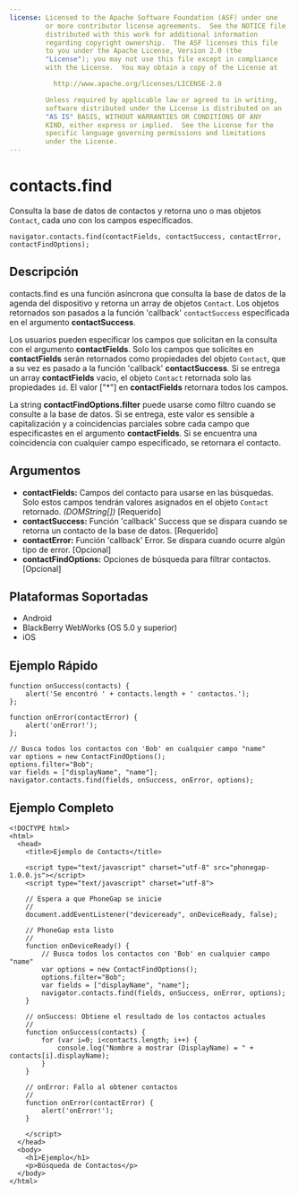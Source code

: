 ```yaml
---
license: Licensed to the Apache Software Foundation (ASF) under one
         or more contributor license agreements.  See the NOTICE file
         distributed with this work for additional information
         regarding copyright ownership.  The ASF licenses this file
         to you under the Apache License, Version 2.0 (the
         "License"); you may not use this file except in compliance
         with the License.  You may obtain a copy of the License at

           http://www.apache.org/licenses/LICENSE-2.0

         Unless required by applicable law or agreed to in writing,
         software distributed under the License is distributed on an
         "AS IS" BASIS, WITHOUT WARRANTIES OR CONDITIONS OF ANY
         KIND, either express or implied.  See the License for the
         specific language governing permissions and limitations
         under the License.
---
```


contacts.find
=============

Consulta la base de datos de contactos y retorna uno o mas objetos `Contact`, cada uno con los campos especificados.

    navigator.contacts.find(contactFields, contactSuccess, contactError, contactFindOptions);

Descripción
-----------

contacts.find es una función asíncrona que consulta la base de datos de la agenda del dispositivo y retorna un array de objetos `Contact`. Los objetos retornados son pasados a la función 'callback' `contactSuccess` especificada en el argumento __contactSuccess__.

Los usuarios pueden especificar los campos que solicitan en la consulta con el argumento __contactFields__. Solo los campos que solicites en __contactFields__ serán retornados como propiedades del objeto `Contact`, que a su vez es pasado a la función 'callback'  __contactSuccess__. Si se entrega un array __contactFields__ vacio, el objeto `Contact` retornada solo las propiedades `id`. El valor ["*"] en __contactFields__ retornara todos los campos.

La string __contactFindOptions.filter__ puede usarse como filtro cuando se consulte a la base de datos. Si se entrega, este valor es sensible a capitalización y a coincidencias parciales sobre cada campo que especificastes en el argumento  __contactFields__. Si se encuentra una coincidencia con cualquier campo especificado, se retornara el contacto.

Argumentos
----------

- __contactFields:__ Campos del contacto para usarse en las búsquedas. Solo estos campos tendrán valores asignados en el objeto `Contact` retornado. _(DOMString[])_ [Requerido]
- __contactSuccess:__ Función 'callback' Success que se dispara cuando se retorna un contacto de la base de datos. [Requerido]
- __contactError:__ Función 'callback' Error. Se dispara cuando ocurre algún tipo de error. [Opcional]
- __contactFindOptions:__ Opciones de búsqueda para filtrar contactos. [Opcional]

Plataformas Soportadas
----------------------

- Android
- BlackBerry WebWorks (OS 5.0 y superior)
- iOS

Ejemplo Rápido
--------------

    function onSuccess(contacts) {
        alert('Se encontró ' + contacts.length + ' contactos.');
    };

    function onError(contactError) {
        alert('onError!');
    };

    // Busca todos los contactos con 'Bob' en cualquier campo "name"
    var options = new ContactFindOptions();
	options.filter="Bob"; 
	var fields = ["displayName", "name"];
    navigator.contacts.find(fields, onSuccess, onError, options);

Ejemplo Completo
----------------

    <!DOCTYPE html>
    <html>
      <head>
        <title>Ejemplo de Contacts</title>

        <script type="text/javascript" charset="utf-8" src="phonegap-1.0.0.js"></script>
        <script type="text/javascript" charset="utf-8">

        // Espera a que PhoneGap se inicie
        //
        document.addEventListener("deviceready", onDeviceReady, false);

        // PhoneGap esta listo
        //
        function onDeviceReady() {
		    // Busca todos los contactos con 'Bob' en cualquier campo "name"
		    var options = new ContactFindOptions();
			options.filter="Bob"; 
			var fields = ["displayName", "name"];
		    navigator.contacts.find(fields, onSuccess, onError, options);
        }
    
        // onSuccess: Obtiene el resultado de los contactos actuales
        //
        function onSuccess(contacts) {
			for (var i=0; i<contacts.length; i++) {
				console.log("Nombre a mostrar (DisplayName) = " + contacts[i].displayName);
			}
        }
    
        // onError: Fallo al obtener contactos
        //
        function onError(contactError) {
            alert('onError!');
        }

        </script>
      </head>
      <body>
        <h1>Ejemplo</h1>
        <p>Búsqueda de Contactos</p>
      </body>
    </html>
    

